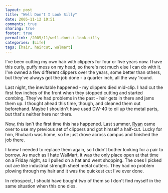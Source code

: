 ```yaml
---
layout: post
title: "Well Don't I Look Silly"
date: 2005-11-12 10:51
comments: true
sharing: true
footer: true
permalink: /2005/11/well-dont-i-look-silly
categories: [Life]
tags: [hair, haircut, walmart]
---
```

I've been cutting my own hair with clippers for four or five years now.  I have this curly, puffy mess on my head, so there's not much else I can do with it.  I've owned a few different clippers over the years, some better than others, but they've always got the job done - a quarter inch, all the way 'round.

Last night, the inevitable happened - my clippers died mid-clip.  I had cut the first few inches of the front when they stopped cutting and started combing.  They've had problems in the past - hair gets in there and jams them up.  I thought ahead this time, though, and cleaned them out beforehand.  Maybe I shouldn't have used DW-40 to oil up the metal parts, but that's neither here nor there.

Now, this isn't the first time this has happened.  Last summer, <a href="http://www.ryandoherty.net/">Ryan</a> came over to use my previous set of clippers and got himself a half-cut.  Lucky for him, Rhubarb was home, so he just drove across campus and finished the job there.

I knew I needed to replace them again, so I didn't bother looking for a pair to borrow.  As much as I hate WalMart, it was the only place open at that time on a Friday night, so I pulled on a hat and went shopping.  The ones I picked out are like industrial strength sheet metal cutters.  They had no problem plowing through my hair and it was the quickest cut I've ever done.

In retrospect, I should have bought two of them so I don't find myself in the same situation when this one dies.
